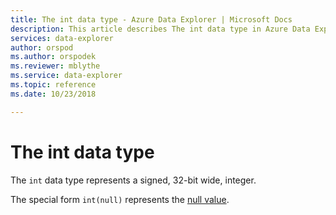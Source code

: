 ```yaml
---
title: The int data type - Azure Data Explorer | Microsoft Docs
description: This article describes The int data type in Azure Data Explorer.
services: data-explorer
author: orspod
ms.author: orspodek
ms.reviewer: mblythe
ms.service: data-explorer
ms.topic: reference
ms.date: 10/23/2018

---
```

# The int data type

The `int` data type represents a signed, 32-bit wide, integer.

The special form `int(null)` represents the [null value](null-values.md).